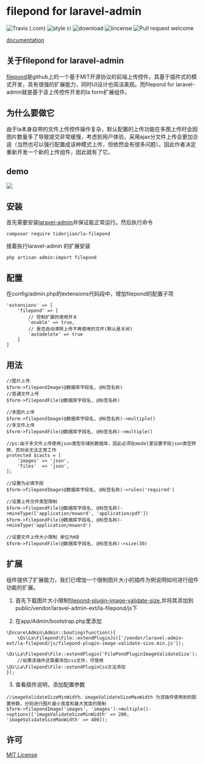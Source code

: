 # filepond for laravel-admin

![Travis (.com)](https://img.shields.io/travis/com/tiderjian/la-filepond.svg?style=flat-square)
![style ci](https://img.shields.io/travis/com/tiderjian/la-filepond.svg?style=flat-square)
![download](https://img.shields.io/packagist/dt/tiderjian/la-filepond.svg?style=flat-square)
![lincense](https://img.shields.io/github/license/tiderjian/la-filepond.svg?style=flat-square)
![Pull request welcome](https://img.shields.io/badge/pr-welcome-green.svg?style=flat-square)

[documentation](https://github.com/tiderjian/la-filepond/blob/master/README_EN.md)

## 关于filepond for laravel-admin
   [filepond](https://github.com/pqina/filepond)是github上的一个基于MIT开源协议的前端上传控件。其基于插件式的模式开发，具有很强的扩展能力，同时UI设计也简洁美观。而filepond for laravel-admin就是基于该上传控件开发的la form扩展组件。
   

## 为什么要做它
由于la本身自带的文件上传控件操作复杂，默认配置的上传功能在多图上传时会因图片数量多了导致提交非常缓慢，考虑到用户体验，采用ajax分文件上传会更加合适（当然也可以强行配置成该种模式上传，但依然会有很多问题）。因此作者决定重新开发一个新的上传组件，因此就有了它。

## demo
<img src="https://user-images.githubusercontent.com/1665649/54975771-280ac900-4fd3-11e9-91c6-c26661242fcb.gif" />

## 安装
首先需要安装[laravel-admin](https://github.com/z-song/laravel-admin)并保证能正常运行。然后执行命令
```
composer require tiderjian/la-filepond
```
接着执行laravel-admin 的扩展安装
```
php artisan admin:import filepond
```

## 配置
在config/admin.php的extensions代码段中，增加filepond的配置子项
```
'extensions' => [
    'filepond' => [
        // 控制扩展的使用开关
        'enable' => true,
        // 是否自动清除上传不再使用的文件(默认是关闭)
        'autodelete' => true
    ]
]
```

## 用法
```
//图片上传
$form->filepondImage(@数据库字段名, @标签名称)
//普通文件上传
$form->filepondFile(@数据库字段名, @标签名称)

//多图片上传
$form->filepondImage(@数据库字段名, @标签名称)->multiple()
//多文件上传
$form->filepondFile(@数据库字段名, @标签名称)->multiple()

//ps:由于多文件上传使用json类型存储到数据库，因此必须在model里设置字段json类型转换，否则会无法正常工作
protected $casts = [
    'images' => 'json',
    'files'  => 'json',
];

//设置为必填字段
$form->filepondImage(@数据库字段名, @标签名称)->rules('required')

//设置上传文件类型限制
$form->filepondFile(@数据库字段名, @标签名称)->mineType(['application/msword', 'application/pdf'])
$form->filepondFile(@数据库字段名, @标签名称)->mineType('application/msword')

//设置文件上传大小限制 单位为KB
$form->filepondFile(@数据库字段名, @标签名称)->size(30)
```

## 扩展
组件提供了扩展能力，我们已增加一个限制图片大小的插件为例说明如何进行组件功能的扩展。
1. 首先下载图片大小限制[filepond-plugin-image-validate-size](https://github.com/pqina/filepond-plugin-image-validate-size),并将其添加到public/vendor/laravel-admin-ext/la-filepond/js下

2. 在app/Admin/bootstrap.php里添加
```
\Encore\Admin\Admin::booting(function(){
    \Qs\La\Filepond\File::extendPluginJs(['/vendor/laravel-admin-ext/la-filepond/js/filepond-plugin-image-validate-size.min.js']);
    \Qs\La\Filepond\File::extendPlugin('FilePondPluginImageValidateSize');
    //如果该插件还需要添加css文件，可使用\Qs\La\Filepond\File::extendPluginCss方法添加
});
```

3. 查看插件说明，添加配置参数
```
//imageValidateSizeMinWidth、imageValidateSizeMaxWidth 为该插件使用到的配置参数，分别进行图片最小宽度和最大宽度的限制
$form->filepondImage('images', 'images')->multiple()->options(['imageValidateSizeMinWidth' => 200, 'imageValidateSizeMaxWidth' => 400]);
```

## 许可
[MIT License](https://github.com/tiderjian/la-filepond/blob/master/LICENSE)